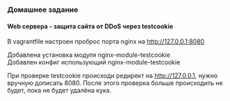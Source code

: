### Домашнее задание
#### Web сервера - защита сайта от DDoS через testcookie

В vagrantfile настроен проброс порта nginx на http://127.0.0.1:8080

Добавлена установка модуля nginx-module-testcookie  
Добавлен конфиг использующий nginx-module-testcookie  

При проверке testcookie происходи редирект на http://127.0.0.1, нужно вручную дописать 8080. После этого проверка больше происходить не будет, пока не будет удалёна кука.
